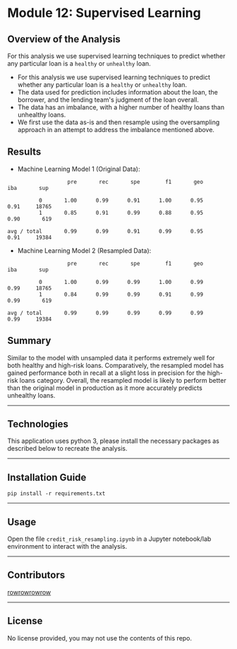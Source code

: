 # Module 12: Supervised Learning

## Overview of the Analysis

For this analysis we use supervised learning techniques to predict whether any particular loan is a `healthy` or `unhealthy` loan.

* For this analysis we use supervised learning techniques to predict whether any particular loan is a `healthy` or `unhealthy` loan.
* The data used for prediction includes information about the loan, the borrower, and the lending team's judgment of the loan overall.
* The data has an imbalance, with a higher number of healthy loans than unhealthy loans.
* We first use the data as-is and then resample using the oversampling approach in an attempt to address the imbalance mentioned above.

## Results

* Machine Learning Model 1 (Original Data):
```
                   pre       rec       spe        f1       geo       iba       sup

          0       1.00      0.99      0.91      1.00      0.95      0.91     18765
          1       0.85      0.91      0.99      0.88      0.95      0.90       619

avg / total       0.99      0.99      0.91      0.99      0.95      0.91     19384
```


* Machine Learning Model 2 (Resampled Data):
```
                   pre       rec       spe        f1       geo       iba       sup

          0       1.00      0.99      0.99      1.00      0.99      0.99     18765
          1       0.84      0.99      0.99      0.91      0.99      0.99       619

avg / total       0.99      0.99      0.99      0.99      0.99      0.99     19384
```

## Summary

Similar to the model with unsampled data it performs extremely well for both healthy and high-risk loans. Comparatively, the resampled model has gained performance both in recall at a slight loss in precision for the high-risk loans category. Overall, the resampled model is likely to perform better than the original model in production as it more accurately predicts unhealthy loans.

---

## Technologies

This application uses python 3, please install the necessary packages as described below to recreate the analysis.

---

## Installation Guide

```
pip install -r requirements.txt
```

---

## Usage

Open the file `credit_risk_resampling.ipynb` in a Jupyter notebook/lab environment to interact with the analysis.

---

## Contributors

[rowrowrowrow](https://github.com/rowrowrowrow)

---

## License

No license provided, you may not use the contents of this repo.
